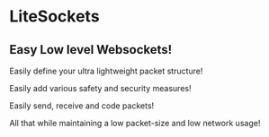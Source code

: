# LiteSockets
## Easy Low level Websockets!

Easily define your ultra lightweight packet structure!

Easily add various safety and security measures!

Easily send, receive and code packets!

All that while maintaining a low packet-size and low network usage!
